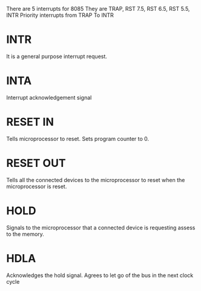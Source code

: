 
There are 5 interrupts for 8085
They are TRAP, RST 7.5, RST 6.5, RST 5.5, INTR
Priority interrupts from TRAP To INTR
# INTR

It is a general purpose interrupt request.
# INTA

Interrupt acknowledgement signal


# RESET IN

Tells microprocessor to reset.
Sets program counter to 0.
# RESET OUT

Tells all the connected devices to the microprocessor to reset when the microprocessor is reset.

# HOLD

Signals to the microprocessor that a connected device is requesting assess to the memory.
# HDLA

Acknowledges the hold signal.
Agrees to let go of the bus in the next clock cycle 